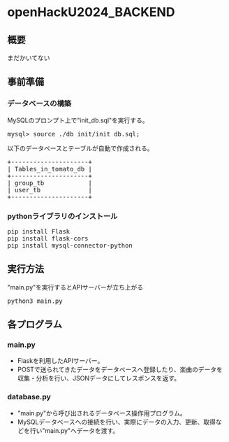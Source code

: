 # openHackU2024_BACKEND

## 概要
まだかいてない

## 事前準備
### データベースの構築
MySQLのプロンプト上で"init_db.sql"を実行する。
<pre>
mysql> source ./db_init/init_db.sql;
</pre>
以下のデータベースとテーブルが自動で作成される。
<pre>
+---------------------+
| Tables_in_tomato_db |
+---------------------+
| group_tb            |
| user_tb             |
+---------------------+
</pre>
### pythonライブラリのインストール
<pre>
pip install Flask
pip install flask-cors
pip install mysql-connector-python
</pre>

## 実行方法
"main.py"を実行するとAPIサーバーが立ち上がる
<pre>
python3 main.py
</pre>

## 各プログラム
### main.py
- Flaskを利用したAPIサーバー。  
- POSTで送られてきたデータをデータベースへ登録したり、楽曲のデータを収集・分析を行い、JSONデータにしてレスポンスを返す。
### database.py
- "main.py"から呼び出されるデータベース操作用プログラム。  
- MySQLデータベースへの接続を行い、実際にデータの入力、更新、取得などを行い"main.py"へデータを渡す。